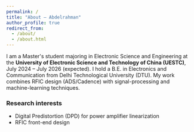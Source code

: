 ```yaml
---
permalink: /
title: "About — Abdelrahman"
author_profile: true
redirect_from:
  - /about/
  - /about.html
---
```


I am a Master's student majoring in Electronic Science and Engineering at the **University of Electronic Science and Technology of China (UESTC)**, July 2024 – July 2026 (expected). I hold a B.E. in Electronics and Communication from Delhi Technological University (DTU). My work combines RFIC design (ADS/Cadence) with signal-processing and machine-learning techniques.

### Research interests
- Digital Predistortion (DPD) for power amplifier linearization
- RFIC front-end design 

